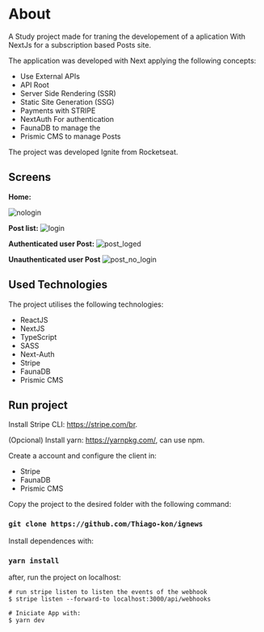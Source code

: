 # About

A Study project made for traning the developement of a aplication With NextJs for a subscription based Posts site.

The application was developed with Next applying the following concepts:
<ul>
  <li>Use External APIs</li>
  <li>API Root</li>
  <li>Server Side Rendering (SSR)</li> 
  <li>Static Site Generation (SSG)</li>
  <li>Payments with STRIPE</li>  
  <li>NextAuth For authentication</li>
  <li>FaunaDB to manage the </li> 
  <li>Prismic CMS to manage Posts</li> 
</ul>

The project was developed Ignite from Rocketseat.

## Screens

<b>Home:</b>

![nologin](https://user-images.githubusercontent.com/76182202/161833713-83d3190b-d432-4023-a54e-fdc6f07d5a10.png)

<b>Post list:</b>
![login](https://user-images.githubusercontent.com/76182202/161833708-d1344c82-3020-4c54-bddf-b04c16cac796.png)

<b>Authenticated user Post:</b>
![post_loged](https://user-images.githubusercontent.com/76182202/161833729-b2aa0f85-e5ee-4026-b2d0-e36ae487d0a7.png)

<b>Unauthenticated user Post</b>
![post_no_login](https://user-images.githubusercontent.com/76182202/161833749-07eb5c7c-e58e-442d-a4c6-6c68f7a7e6ff.png)

## Used Technologies
The project utilises the following technologies:
<ul>
  <li>ReactJS</li>
  <li>NextJS</li>
  <li>TypeScript</li>
  <li>SASS</li>
  <li>Next-Auth</li>
  <li>Stripe</li>
  <li>FaunaDB</li>
  <li>Prismic CMS</li>
</ul>

## Run project
Install  Stripe CLI: https://stripe.com/br.

(Opcional) Install yarn: https://yarnpkg.com/, can use npm.

Create a account and configure the client in:
<ul>
  <li>Stripe</li>
  <li>FaunaDB</li>
  <li>Prismic CMS</li>
</ul>

Copy the project to the desired folder with the following command:

### `git clone https://github.com/Thiago-kon/ignews`
Install dependences with:

### `yarn install`

after, run the project on localhost:

```
# run stripe listen to listen the events of the webhook
$ stripe listen --forward-to localhost:3000/api/webhooks 

# Iniciate App with:
$ yarn dev
```

